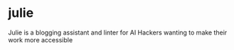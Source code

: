 # julie
Julie is a blogging assistant and linter for AI Hackers wanting to make their work more accessible
